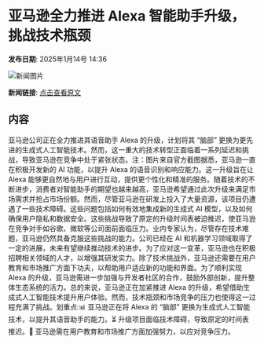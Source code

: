 # ​亚马逊全力推进 Alexa 智能助手升级，挑战技术瓶颈

**发布日期**: 2025年1月14号 14:36

![新闻图片](https://upload.chinaz.com/2025/0114/6387246218661239052827821.png)

**新闻链接**: [点击查看原文](https://www.aibase.com/zh/news/14700)

## 内容

亚马逊公司正在全力推进其语音助手 Alexa 的升级，计划将其 “脑部” 更换为更先进的生成式人工智能技术。然而，这一重大的技术转型正面临着一系列延迟和挑战，导致亚马逊在竞争中处于紧张状态。注：图片来自官方截图据悉，亚马逊一直在积极开发新的 AI 功能，以提升 Alexa 的语音识别和响应能力。这一升级旨在让 Alexa 能够更自然地与用户进行互动，提供更个性化和精准的服务。随着技术的不断进步，消费者对智能助手的期望也越来越高，亚马逊希望通过此次升级来满足市场需求并抢占市场份额。然而，尽管亚马逊在研发上投入了大量资源，该项目仍遭遇了一些技术障碍。这些问题包括如何有效地集成新的生成式 AI 模型，以及如何确保用户隐私和数据安全。这些挑战导致了原定的升级时间表被迫推迟，使亚马逊在竞争对手如谷歌、微软等公司面前面临压力。业内专家认为，尽管存在技术难题，亚马逊仍然具备克服这些挑战的能力。公司已经在 AI 和机器学习领域取得了一定的进展，未来有望继续推动技术的进步。为了应对这一变革，亚马逊也在积极招聘相关领域的人才，以增强其研发实力。除了技术挑战外，亚马逊还需要在用户教育和市场推广方面下功夫，以帮助用户适应新的功能和界面。为了顺利实现 Alexa 的升级，亚马逊需进一步加强与开发者社区的合作，鼓励外部创新，提升整体生态系统的活力。总的来说，亚马逊正在加紧推进 Alexa 的升级，希望借助生成式人工智能技术提升用户体验。然而，技术瓶颈和市场竞争的压力也使得这一过程充满了挑战。划重点:📊 亚马逊正在将 Alexa 的 “脑部” 更换为生成式人工智能技术，以提升其语音助手的能力。⏳ 升级项目面临技术障碍，导致原定的时间表推迟。🤖 亚马逊需在用户教育和市场推广方面加强努力，以应对竞争压力。

